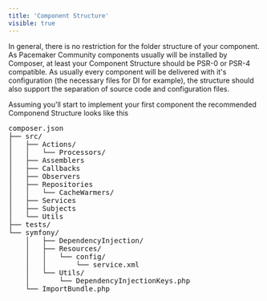 ```yaml
---
title: 'Component Structure'
visible: true
---
```


In general, there is no restriction for the folder structure of your component. As Pacemaker Community components usually will be installed by Composer, at least your Component Structure should be PSR-0 or PSR-4 compatible. As usually every component will be delivered with it's configuration (the necessary files for DI for example), the structure should also support the separation of source code and configuration files.

Assuming you'll start to implement your first component the recommended Componend Structure looks like this

<pre>
composer.json
├── src/
│   ├── Actions/
│   │	└── Processors/
│   ├── Assemblers
│   ├── Callbacks
│   ├── Observers
│   ├── Repositories
│   │	└── CacheWarmers/
│   ├── Services
│   ├── Subjects
│   └── Utils
├── tests/
└── symfony/
	│   ├── DependencyInjection/
	│   ├── Resources/
	│   │	└── config/
    │   │   	└── service.xml
	│   └── Utils/
    │	    └── DependencyInjectionKeys.php
    └── ImportBundle.php
</pre>
